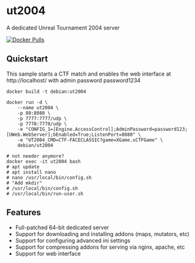 # ut2004
A dedicated Unreal Tournament 2004 server

[![Docker Pulls](https://img.shields.io/docker/pulls/reflectivecode/ut2004.svg)](https://hub.docker.com/r/reflectivecode/ut2004/)

## Quickstart

This sample starts a CTF match and enables the web interface at http://localhost/ with admin password password1234

```
docker build -t debian:ut2004

docker run -d \
    --name ut2004 \
    -p 80:8080 \
    -p 7777:7777/udp \
    -p 7778:7778/udp \
    -e "CONFIG_1=[Engine.AccessControl];AdminPassword=password123;[UWeb.WebServer];bEnabled=True;ListenPort=8080" \
    -e "UT2004_CMD=CTF-FACECLASSIC?game=XGame.xCTFGame" \
    debian/ut2004

# not needer anymore?
docker exec -it ut2004 bash
# apt update
# apt install nano
# nano /usr/local/bin/config.sh
# "Add mkdir"
# /usr/local/bin/config.sh
# /usr/local/bin/run-user.sh
```



## Features

* Full-patched 64-bit dedicated server
* Support for downloading and installing addons (maps, mutators, etc)
* Support for configuring advanced ini settings
* Support for compressing addons for serving via nginx, apache, etc
* Support for web interface
